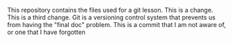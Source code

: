 This repository contains the files used for a git lesson.
This is a change.
This is a third change.
Git is a versioning control system that prevents us from having the "final doc" problem.
This is a commit that I am not aware of, or one that I have forgotten
